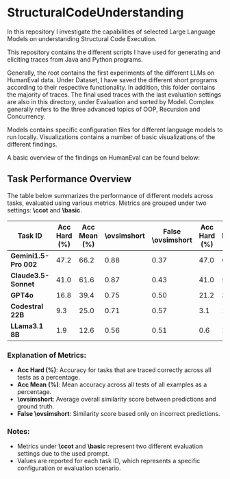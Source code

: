 # StructuralCodeUnderstanding
In this repository I investigate the capabilities of selected Large Language Models on understanding Structural Code Execution.

This repository contains the different scripts I have used for generating and eliciting traces from Java and Python programs.

Generally, the root contains the first experiments of the different LLMs on HumanEval data. Under Dataset, I have saved the different short programs according to their respective functionality. In addition, this folder contains the majority of traces. The final used traces with the last evaluation settings are also in this directory, under Evaluation and sorted by Model. Complex generally refers to the three advanced topics of OOP, Recursion and Concurrency. 

Models contains specific configuration files for different language models to run locally. Visualizations contains a number of basic visualizations of the different findings.

A basic overview of the findings on HumanEval can be found below:

## Task Performance Overview

The table below summarizes the performance of different models across tasks, evaluated using various metrics. Metrics are grouped under two settings: **\ccot** and **\basic**.

| **Task ID**          | **Acc Hard (%)** | **Acc Mean (%)** | **\ovsimshort** | **False \ovsimshort** | **Acc Hard (%)** | **Acc Mean (%)** | **\ovsimshort** | **False \ovsimshort** |
|-----------------------|------------------|------------------|-----------------|-----------------------|------------------|------------------|-----------------|-----------------------|
| **Gemini1.5-Pro 002** | 47.2            | 66.2            | 0.88           | 0.37                 | 47.0            | 65.7            | 0.89           | 0.37                 |
| **Claude3.5-Sonnet**  | 41.0            | 61.6            | 0.87           | 0.43                 | 41.0            | 58.7            | 0.88           | 0.44                 |
| **GPT4o**             | 16.8            | 39.4            | 0.75           | 0.50                 | 21.2            | 38.8            | 0.75           | 0.50                 |
| **Codestral 22B**     | 9.3             | 25.0            | 0.71           | 0.57                 | 3.1             | 17.8            | 0.66           | 0.59                 |
| **LLama3.1 8B**       | 1.9             | 12.6            | 0.56           | 0.51                 | 0.6             | 10.4            | 0.53           | 0.48                 |

### Explanation of Metrics:
- **Acc Hard (%)**: Accuracy for tasks that are traced correctly across all tests as a percentage.
- **Acc Mean (%)**: Mean accuracy across all tests of all examples as a percentage.
- **\ovsimshort**: Average overall similarity score between predictions and ground truth.
- **False \ovsimshort**: Similarity score based only on incorrect predictions.

### Notes:
- Metrics under **\ccot** and **\basic** represent two different evaluation settings due to the used prompt.
- Values are reported for each task ID, which represents a specific configuration or evaluation scenario.
